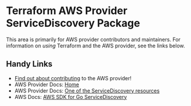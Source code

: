 # Terraform AWS Provider ServiceDiscovery Package

This area is primarily for AWS provider contributors and maintainers. For information on _using_ Terraform and the AWS provider, see the links below.


## Handy Links

* [Find out about contributing](../../../docs/contributing) to the AWS provider!
* AWS Provider Docs: [Home](https://registry.terraform.io/providers/hashicorp/aws/latest/docs)
* AWS Provider Docs: [One of the ServiceDiscovery resources](https://registry.terraform.io/providers/hashicorp/aws/latest/docs/resources/service_discovery_instance)
* AWS Docs: [AWS SDK for Go ServiceDiscovery](https://docs.aws.amazon.com/sdk-for-go/api/service/servicediscovery/)

